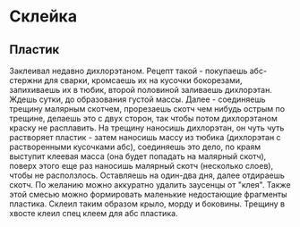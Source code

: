 Склейка
=======

Пластик
-------

Заклеивал недавно дихлорэтаном. Рецепт такой - покупаешь абс-стержни для сварки, кромсаешь их на кусочки бокорезами, запихиваешь их в тюбик, второй половиной заливаешь дихлорэтан. Ждешь сутки, до образования густой массы. Далее - соединяешь трещину малярным скотчем, прорезаешь скотч чем нибудь острым по трещине, делаешь это с двух сторон, так чтобы потом дихлорэтаном краску не расплавить. На трещину наносишь дихлорэтан, он чуть чуть растворяет пластик - затем наносишь массу из тюбика (дихлорэтан с растворенными кусочками абс), соединяешь это дело, по краям выступит клеевая масса (она будет попадать на малярный скотч), поверх этого еще раз наносишь малярный скотч (несколько слоев), чтобы не расползлось. Оставляешь на один-два дня, далее отдираешь скотч. По желанию можно аккуратно удалить заусенцы от "клея". Также этой смесью можно формировать маленькие недостающие фрагменты пластика. Склеил таким образом крыло, морду и боковины. Трещину в хвосте клеил спец клеем для абс пластика.

